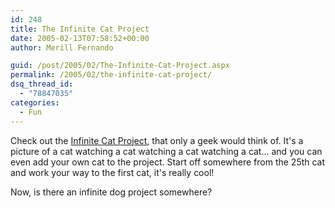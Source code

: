 ```yaml
---
id: 248
title: The Infinite Cat Project
date: 2005-02-13T07:58:52+00:00
author: Merill Fernando

guid: /post/2005/02/The-Infinite-Cat-Project.aspx
permalink: /2005/02/the-infinite-cat-project/
dsq_thread_id:
  - "78847035"
categories:
  - Fun
---
```

<P>Check out the <A href="http://www.infinitecat.com">Infinite Cat Project</A>, that only a geek would think of. It's a picture of a cat watching a cat watching a cat watching a cat... and you can even add your own cat to the project. Start off somewhere from the 25th cat and work your way to the first cat, it's really cool!</P>
<P>Now, is there an infinite dog project somewhere?</P>